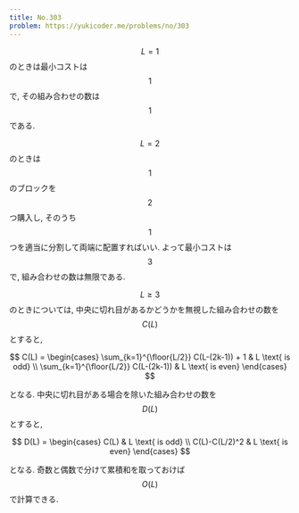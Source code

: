 ```yaml
---
title: No.303
problem: https://yukicoder.me/problems/no/303
---
```

$$ L=1 $$ のときは最小コストは $$ 1 $$ で, その組み合わせの数は $$ 1 $$ である.

$$ L=2 $$ のときは $$ 1 $$ のブロックを $$ 2 $$ つ購入し, そのうち $$ 1 $$ つを適当に分割して両端に配置すればいい. よって最小コストは $$ 3 $$ で, 組み合わせの数は無限である.

$$ L \geq 3 $$ のときについては, 中央に切れ目があるかどうかを無視した組み合わせの数を $$ C(L) $$ とすると,

$$
C(L) =
\begin{cases}
\sum_{k=1}^{\floor{L/2}} C(L-(2k-1)) + 1 & L \text{ is odd} \\
\sum_{k=1}^{\floor{L/2}} C(L-(2k-1)) & L \text{ is even}
\end{cases}
$$

となる. 中央に切れ目がある場合を除いた組み合わせの数を $$ D(L) $$ とすると,

$$
D(L) =
\begin{cases}
C(L) & L \text{ is odd} \\
C(L)-C(L/2)^2 & L \text{ is even}
\end{cases}
$$

となる. 奇数と偶数で分けて累積和を取っておけば $$ O(L) $$ で計算できる.
